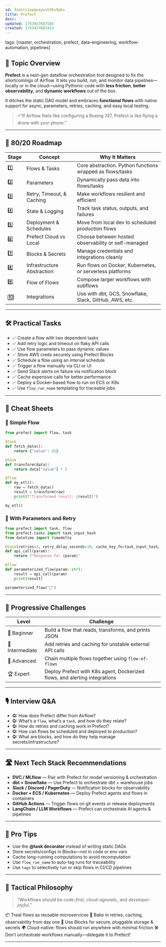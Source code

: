 ```yaml
---
id: 3im1ts1opqneywcb36s9qkv
title: Prefect
desc: ''
updated: 1753457687585
created: 1753457682423
---
```

tags: [master, orchestration, prefect, data-engineering, workflow-automation, pipelines]

## 📌 Topic Overview

**Prefect** is a next-gen dataflow orchestration tool designed to fix the shortcomings of Airflow. It lets you build, run, and monitor data pipelines—locally or in the cloud—using Pythonic code with **less friction**, **better observability**, and **dynamic workflows** out of the box.

It ditches the static DAG model and embraces **functional flows** with native support for async, parameters, retries, caching, and easy local testing.

> ⚡️“If Airflow feels like configuring a Boeing 747, Prefect is like flying a drone with your phone.”

---

## 🚀 80/20 Roadmap

| Stage | Concept                     | Why It Matters                                                   |
|-------|-----------------------------|------------------------------------------------------------------|
| 1️⃣    | Flows & Tasks               | Core abstraction. Python functions wrapped as flows/tasks        |
| 2️⃣    | Parameters                  | Dynamically pass data into flows/tasks                           |
| 3️⃣    | Retry, Timeout, & Caching  | Make workflows resilient and efficient                           |
| 4️⃣    | State & Logging             | Track task status, outputs, and failures                         |
| 5️⃣    | Deployment & Schedules     | Move from local dev to scheduled production flows                |
| 6️⃣    | Prefect Cloud vs Local     | Choose between hosted observability or self-managed              |
| 7️⃣    | Blocks & Secrets           | Manage credentials and integrations cleanly                      |
| 8️⃣    | Infrastructure Abstraction | Run flows on Docker, Kubernetes, or serverless platforms         |
| 9️⃣    | Flow of Flows              | Compose larger workflows with subflows                           |
| 🔟    | Integrations                | Use with dbt, GCS, Snowflake, Slack, GitHub, AWS, etc.           |

---

## 🛠️ Practical Tasks

- ✅ Create a flow with two dependent tasks  
- ✅ Add retry logic and timeout on flaky API calls  
- ✅ Use flow parameters to pass dynamic values  
- ✅ Store AWS creds securely using Prefect Blocks  
- ✅ Schedule a flow using an interval schedule  
- ✅ Trigger a flow manually via CLI or UI  
- ✅ Send Slack alerts on failure via notification block  
- ✅ Cache expensive calls for better performance  
- ✅ Deploy a Docker-based flow to run on ECS or K8s  
- ✅ Use `flow_run_name` templating for traceable jobs  

---

## 🧾 Cheat Sheets

### 🧪 Simple Flow

```python
from prefect import flow, task

@task
def fetch_data():
    return {"value": 42}

@task
def transform(data):
    return data["value"] * 2

@flow
def my_etl():
    raw = fetch_data()
    result = transform(raw)
    print(f"Transformed result: {result}")

my_etl()
````

### 🧰 With Parameters and Retry

```python
from prefect import task, flow
from prefect.tasks import task_input_hash
from datetime import timedelta

@task(retries=3, retry_delay_seconds=10, cache_key_fn=task_input_hash, cache_expiration=timedelta(minutes=30))
def api_call(param):
    return f"Response for {param}"

@flow
def parameterized_flow(param: str):
    result = api_call(param)
    print(result)

parameterized_flow("🚀")
```

---

## 🎯 Progressive Challenges

| Level           | Challenge                                                                  |
| --------------- | -------------------------------------------------------------------------- |
| 🥉 Beginner     | Build a flow that reads, transforms, and prints JSON                       |
| 🥈 Intermediate | Add retries and caching for unstable external API calls                    |
| 🥇 Advanced     | Chain multiple flows together using `flow-of-flows`                        |
| 🏆 Expert       | Deploy Prefect with K8s agent, Dockerized flows, and alerting integrations |

---

## 🎙️ Interview Q\&A

* **Q:** How does Prefect differ from Airflow?
* **Q:** What’s a `flow`, what’s a `task`, and how do they relate?
* **Q:** How do retries and caching work in Prefect?
* **Q:** How can flows be scheduled and deployed to production?
* **Q:** What are blocks, and how do they help manage secrets/infrastructure?

---

## 🛣️ Next Tech Stack Recommendations

* **DVC / MLflow** — Pair with Prefect for model versioning & orchestration
* **dbt + Snowflake** — Use Prefect to orchestrate dbt + warehouse jobs
* **Slack / Discord / PagerDuty** — Notification blocks for observability
* **Docker + ECS / Kubernetes** — Deploy Prefect agents and flows in containers
* **GitHub Actions** — Trigger flows on git events or release deployments
* **LangChain / LLM Workflows** — Prefect can orchestrate AI agents & pipelines

---

## 🧠 Pro Tips

* Use the **@task decorator** instead of writing static DAGs
* Store secrets/configs in Blocks—not in code or env vars
* Cache long-running computations to avoid recomputation
* Use `flow_run_name` to auto-tag runs for traceability
* Use `tags` to selectively run or skip flows in CI/CD pipelines

---

## 🧬 Tactical Philosophy

> “Workflows should be *code-first*, *cloud-agnostic*, and *developer-joyful*.”

📦 Treat flows as reusable microservices
🔁 Bake in retries, caching, observability from day one
🔐 Use Blocks for secure, pluggable storage & secrets
🌍 Cloud-native: flows should run anywhere with minimal friction
🛠️ Don’t orchestrate workflows manually—delegate it to Prefect!

---

